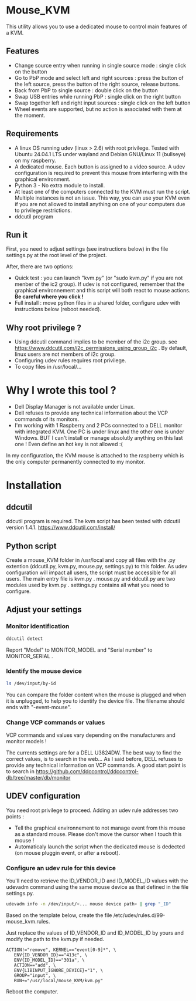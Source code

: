 # Mouse_KVM
This utility allows you to use a dedicated mouse to control main features of a KVM.

## Features
- Change source entry when running in single source mode : single click on the button
- Go to PbP mode and select left and right sources : press the button of the left source, press the button of the right source, release buttons.
- Back from PbP to single source : double click on the button
- Swap USB entries while running PbP : single click on the right button
- Swap together left and right input sources : single click on the left button
- Wheel events are supported, but no action is associated with them at the moment.

## Requirements
- A linux OS running udev (linux > 2.6) with root privilege. Tested with Ubuntu 24.04.1 LTS under wayland and Debian GNU/Linux 11 (bullseye) on my raspberry.
- A dedicated mouse. Each button is assigned to a video source. A udev configuration is required to prevent this mouse from interfering with the graphical environment.
- Python 3 - No extra module to install.
- At least one of the computers connected to the KVM must run the script. Multiple instances is not an issue. This way, you can use your KVM even if you are not allowed to install anything on one of your computers due to privilege restrictions.
- ddcutil program

## Run it
First, you need to adjust settings (see instructions below) in the file settings.py at the root level of the project.

After, there are two options:
* Quick test : you can launch "kvm.py" (or "sudo kvm.py" if you are not menber of the ic2 group). If udev is not configured, remember that the graphical environnement and this script will both react to mouse actions. <b>Be careful where you click !</b>
* Full install : move python files in a shared folder, configure udev with instructions below (reboot needed).

## Why root privilege ?
* Using ddcutil command implies to be member of the i2c group. see https://www.ddcutil.com/i2c_permissions_using_group_i2c . By default, linux users are not members of i2c group.
* Configuring udev rules requires root privilege. 
* To copy files in /usr/local/...

# Why I wrote this tool ?
- Dell Display Manager is not available under Linux.
- Dell refuses to provide any technical information about the VCP commands of its monitors.
- I'm working with 1 Raspberry and 2 PCs connected to a DELL monitor with integrated KVM. One PC is under linux and the other one is under Windows. BUT I can't install or manage absolutly anything on this last one ! Even define an hot key is not allowed :(

In my configuration, the KVM mouse is attached to the raspberry which is the only computer permanently connected to my monitor.

# Installation
## ddcutil
ddcutil program is required. The kvm script has been tested with ddcutil version 1.4.1.
https://www.ddcutil.com/install/

## Python script
Create a mouse_KVM folder in /usr/local and copy all files with the .py extention (ddcutil.py, kvm.py, mouse.py, settings.py) to this folder. As udev configuration will impact all users, the script must be accessible for all users.
The main entry file is kvm.py .
mouse.py and ddcutil.py are two modules used by kvm.py .
settings.py contains all what you need to configure.

## Adjust your settings
### Monitor identification
```bash
ddcutil detect
```
Report "Model" to MONITOR_MODEL and "Serial number" to MONITOR_SERIAL .

### Identify the mouse device
```bash
ls /dev/input/by-id
```
You can compare the folder content when the mouse is plugged and when it is unplugged, to help you to identify the device file.
The filename should ends with "-event-mouse".

### Change VCP commands or values
VCP commands and values vary depending on the manufacturers and monitor models !

The currents settings are for a DELL U3824DW.
The best way to find the correct values, is to search in the web... As I said before, DELL refuses to provide any technical information on VCP commands.
A good start point is to search in https://github.com/ddccontrol/ddccontrol-db/tree/master/db/monitor

## UDEV configuration
You need root privilege to proceed.
Adding an udev rule addresses two points :
- Tell the graphical environnement to not manage event from this mouse as a standard mouse. Please don't move the cursor when I touch this mouse !
- Automaticaly launch the script when the dedicated mouse is dedected (on mouse pluggin event, or after a reboot). 

### Configure an udev rule for this device
You'll need to retrieve the ID_VENDOR_ID and ID_MODEL_ID values with the udevadm command using the same mouse device as that defined in the file settings.py.
```bash
udevadm info -n /dev/input/<... mouse device path> | grep "_ID"
```

Based on the template below, create the file /etc/udev/rules.d/99-mouse_kvm.rules.

Just replace the values of ID_VENDOR_ID and ID_MODEL_ID by yours and modify the path to the kvm.py if needed.
```
ACTION!="remove", KERNEL=="event[0-9]*", \
   ENV{ID_VENDOR_ID}=="413c", \
   ENV{ID_MODEL_ID}=="301a", \
   ACTION=="add", \
   ENV{LIBINPUT_IGNORE_DEVICE}="1", \
   GROUP="input", \
   RUN+="/usr/local/mouse_KVM/kvm.py"
```
Reboot the computer.
